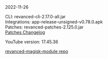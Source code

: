 2022-11-26
  
CLI: revanced-cli-2.17.0-all.jar  
Integrations: app-release-unsigned-v0.78.0.apk  
Patches: revanced-patches-2.125.0.jar  
[Patches Changelog](https://github.com/revanced/revanced-patches/releases/tag/v2.125.0)  

YouTube version: 17.45.36  

[revanced-magisk-module repo](https://github.com/j-hc/revanced-magisk-module)
